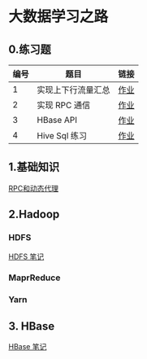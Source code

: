 # 大数据学习之路

## 0.练习题

| 编号 | 题目 | 链接 |
|----|----|----|
| 1  | 实现上下行流量汇总  | [作业](homework/MR.md)  |
| 2  | 实现 RPC 通信  | [作业](homework/RPC.md)  | 
| 3  | HBase API  | [作业](homework/HBase.md)  | 
| 4  | Hive Sql 练习 | [作业](homework/Hive.md)  | 

## 1.基础知识
[RPC和动态代理](https://zvwj6a35sd.feishu.cn/docs/doccn4MiAZfTnmsMjq0d8TB3s7d)

## 2.Hadoop
### HDFS
[HDFS 笔记](https://zvwj6a35sd.feishu.cn/docs/doccnT1l5EeQPPMeQPElcmD4U2c)

### MaprReduce

### Yarn

## 3. HBase
[HBase 笔记](https://zvwj6a35sd.feishu.cn/docs/doccnMXINnv9dUQEwJuzaJM2b1c)

